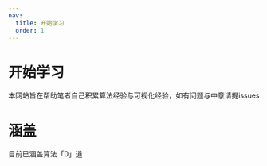 ```yaml
---
nav:
  title: 开始学习
  order: 1
---
```


# 开始学习

本网站旨在帮助笔者自己积累算法经验与可视化经验，如有问题与中意请提issues

# 涵盖

目前已涵盖算法「0」道
